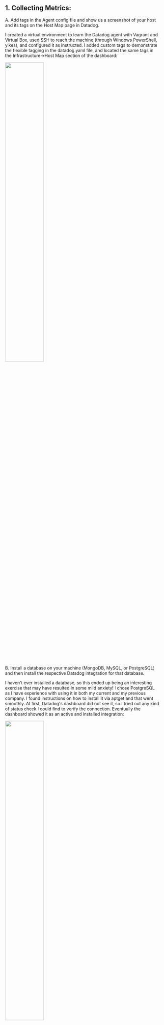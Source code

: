 <a href="https://www.datadoghq.com/careers/" title="Careers at Datadog">
</a>

## 1. Collecting Metrics:

A. Add tags in the Agent config file and show us a screenshot of your host and its tags on the Host Map page in Datadog.

I created a virtual environment to learn the Datadog agent with Vagrant and Virtual Box, used SSH to reach the machine (through Windows PowerShell, yikes), and configured it as instructed. I added custom tags to demonstrate the flexible tagging in the datadog.yaml file, and located the same tags in the Infrastructure->Host Map section of the dashboard:

<img src="https://i.imgur.com/ZNuBWNt.png" width=50%>

B. Install a database on your machine (MongoDB, MySQL, or PostgreSQL) and then install the respective Datadog integration for that database.

I haven't ever installed a database, so this ended up being an interesting exercise that may have resulted in some mild anxiety! I chose PostgreSQL as I have experience with using it in both my current and my previous company. I found instructions on how to install it via aptget and that went smoothly. At first, Datadog's dashboard did not see it, so I tried out any kind of status check I could find to verify the connection. Eventually the dashboard showed it as an active and installed integration:

<img src="https://i.imgur.com/1bFs8nb.png" width=50%>


C. Create a custom Agent check that submits a metric named my_metric with a random value between 0 and 1000. 

D. Change your check's collection interval so that it only submits the metric once every 45 seconds.

E. **Bonus Question** Can you change the collection interval without modifying the Python check file you created?

My python skills are rudimentary, but I looked up examples on the <a href="https://docs.datadoghq.com/developers/write_agent_check/?tab=agentv6v7#overview">Datadog page for creating a custom agent check.</a> I imported the Python random and Datadog checks libraries, and wrote a basic script (checks.d/my_metric.py) to report out on this custom metric including a sample tag:value pair for easy identificaiton within Datadog. The collection interval was set at 45 seconds in conf.d/my_metric.yaml, though it looks like it can also be edited on the front-end in the Metrics Summary page.

<img src="https://i.imgur.com/3Jx1CBE.png" width=50%>

## 2. Visualizing Data:

A. Utilize the Datadog API to create a Timeboard that contains:

* Your custom metric scoped over your host.
* Any metric from the Integration on your Database with the anomaly function applied.
* Your custom metric with the rollup function applied to sum up all the points for the past hour into one bucket

Using the instructions posted <a href="https://docs.datadoghq.com/getting_started/api/">here</a>, I imported the Datadog collection into Postman and set up the environment with my Datadog API and Application keys. I completed the full dashboard piecemeal by testing each metric visualization first, understanding what it was doing and how, and then combining them together into one <a href="https://p.datadoghq.com/sb/8a8s43cygzstwdcw-59659872326c732ad4eea553f2e4a8b4">dashboard</a> with the below request:

```json
{
    "title": "2 - Visualizing the Data",
    "widgets": [
        {
            "definition": {
                "type": "timeseries",
                "requests": [
                    {
                        "q": "avg:my_metric.count{*}"
                    }
                ],
                "title": "Average of My Metrics over host:vagrant"
            }
        },
        {
            "definition": {
                "type": "timeseries",
                "requests": [
                    {
                        "q": "anomalies(avg:postgresql.rows_returned{*}, 'basic', 2)"
                    }
                ],
                "title": "Average PostgreSQL Rows Returned on host:vagrant with anomaly function"
            }
        },
        {
            "definition": {
                "type": "query_value",
                "requests": [
                    {
                        "q": "my_metric.count{*}.rollup(sum,3600)"
                    }
                ],
                "precision": 1,
                "title": "Rollup of My Metric returned on host:vagrant over the past hour"
            }
        }
    ],
    "layout_type": "ordered",
    "description": "My metrics, reported!",
    "is_read_only": true,
    "notify_list": [
        "kevin.gurevich@gmail.com"
    ],
    "template_variables": [
        {
            "name": "host",
            "prefix": "host",
            "default": "vagrant"
        }
    ],
    "template_variable_presets": [
        {
            "name": "Saved views for hostname 2",
            "template_variables": [
                {
                    "name": "host",
                    "value": "<HOSTNAME_2>"
                }
            ]
        }
    ]
}
```

<a href="https://p.datadoghq.com/sb/8a8s43cygzstwdcw-59659872326c732ad4eea553f2e4a8b4" title="Click to see the dashboard"><img src="https://i.imgur.com/hVzm2jN.png" width=50%></a>

B. Once this is created, access the Dashboard from your Dashboard List in the UI:

* Set the Timeboard's timeframe to the past 5 minutes
* Take a snapshot of this graph and use the @ notation to send it to yourself.
* **Bonus Question**: What is the Anomaly graph displaying?

I set the dashboard timeframe to 5 minutes to drill into recent events, allowing me to find and highlight a dip in metrics, snapshot it, and send out an ad hoc notification using the UI's built-in commenting system.

The anomaly graph displays the number of rows returned in the instance of PostgreSQL running on my VM, enriched with basic anomaly detection, highlighting any activity that falls outside of 2 standard deviation levels of the normal threshold of activity.

<img src="https://i.imgur.com/DHvcX53.png" width=50%>

## 3. Monitoring Data

A. Since you’ve already caught your test metric going above 800 once, you don’t want to have to continually watch this dashboard to be alerted when it goes above 800 again. So let’s make life easier by creating a monitor.

Create a new Metric Monitor that watches the average of your custom metric (my_metric) and will alert if it’s above the following values over the past 5 minutes:

* Warning threshold of 500
* Alerting threshold of 800
* And also ensure that it will notify you if there is No Data for this query over the past 10m.

Now that I'm all setup collecting metrics, I want to make sure my imaginary devops team doesn't need to babysit this dashboard, so I created some alert and warning thresholds of 800 and 500 respectively, while also adding in alerting for whenever the data doesn't populate for more than 10 minutes.

<img src="https://i.imgur.com/LfWHuZs.png" width=50%>

B. Please configure the monitor’s message so that it will:

* Send you an email whenever the monitor triggers.
* Create different messages based on whether the monitor is in an Alert, Warning, or No Data state.
* Include the metric value that caused the monitor to trigger and host ip when the Monitor triggers an Alert state.
* When this monitor sends you an email notification, take a screenshot of the email that it sends you.

Monitor notification email message setup including different messages for alerts, warnings, and no data, highlighting the host:

<img src="https://i.imgur.com/RHGG8l8.png" width=50%>

Monitor notification email test:

<img src="https://i.imgur.com/Q2t6SSx.png" width=50%>

C. **Bonus Question**: Since this monitor is going to alert pretty often, you don’t want to be alerted when you are out of the office. Set up two scheduled downtimes for this monitor:

One that silences it from 7pm to 9am daily on M-F.

<img src="https://i.imgur.com/1RuSOtU.png" width=50%>

And one that silences it all day on Sat-Sun.

<img src="https://i.imgur.com/tuYEEvx.png" width=50%>

Make sure that your email is notified when you schedule the downtime and take a screenshot of that notification.

<img src="https://i.imgur.com/mh33DTp.png" width=50%>

In further efforts to help out my imaginary devops team, I want to make sure they can create schedules of when team members receive alerts by adding scheduled downtimes on week nights and weekends, also including a sample of what that downtime notification looks like!


## 4. Collecting APM Data:

A. Given the following Flask app (or any Python/Ruby/Go app of your choice) instrument this using Datadog’s APM solution:

```python
from flask import Flask
import logging
import sys

# Have flask use stdout as the logger
main_logger = logging.getLogger()
main_logger.setLevel(logging.DEBUG)
c = logging.StreamHandler(sys.stdout)
formatter = logging.Formatter('%(asctime)s - %(name)s - %(levelname)s - %(message)s')
c.setFormatter(formatter)
main_logger.addHandler(c)

app = Flask(__name__)

@app.route('/')
def api_entry():
    return 'Entrypoint to the Application'

@app.route('/api/apm')
def apm_endpoint():
    return 'Getting APM Started'

@app.route('/api/trace')
def trace_endpoint():
    return 'Posting Traces'

if __name__ == '__main__':
    app.run(host='0.0.0.0', port='5050')
```

* **Note**: Using both ddtrace-run and manually inserting the Middleware has been known to cause issues. Please only use one or the other.

I prepared my environment to use the Flask app provided in the example, so I installed PIP, Flask, and ddtrace to my virtual machine. I decided to use ddtrace because it automatically parses and tracks the example Flask app.

```bash
vagrant@vagrant:~$ ddtrace-run python solutions_flaskapp.py
2020-05-10 21:42:15,185 DEBUG [ddtrace.internal.import_hooks] [import_hooks.py:136] - No hooks registered for module 'cli'
2020-05-10 21:42:15,185 - ddtrace.internal.import_hooks - DEBUG - No hooks registered for module 'cli'
 * Serving Flask app "solutions_flaskapp" (lazy loading)
 * Environment: production
   WARNING: This is a development server. Do not use it in a production deployment.
   Use a production WSGI server instead.
 * Debug mode: off
2020-05-10 21:42:15,189 INFO [werkzeug] [_internal.py:113] -  * Running on http://0.0.0.0:5050/ (Press CTRL+C to quit)
2020-05-10 21:42:15,189 - werkzeug - INFO -  * Running on http://0.0.0.0:5050/ (Press CTRL+C to quit)
```

I then used CURL to hit the endpoints several times to generate some sample APM data.

```bash
vagrant@vagrant:~$ curl 127.0.0.1:5050/api/trace
```

Once the data was in, I created a dashboard of some metrics to demonstrate a joint APM/Infrastructure monitoring dashboard. I used Flask's Hit Requests and Request Duration alongside the System CPU Usage and Unused Memory, and charted them over time to help illustrate the effects of higher usage on my system. You can find the dashboard <a href="https://p.datadoghq.com/sb/8a8s43cygzstwdcw-72477159821af6c64d8cba2a91c57c3d">here</a>, and a screenshot of it below. 

<img src="https://i.imgur.com/c6kms54.png" width=50% />


B. **Bonus Question**: What is the difference between a Service and a Resource?

Services are collections of resources for any kind of specific function, and can include endpoints, queries or jobs, for example, a group of URL endpoints can be grouped together under an API service, while a resource can be a specific API endpoint, query or job that make up the service. 

Using the API Endpoint service example, one specific endpoint is a resource, while the group of all related API endpoints would make up an API service.

## 5. Final Question:

Datadog has been used in a lot of creative ways in the past. We’ve written some blog posts about using Datadog to monitor the NYC Subway System, Pokemon Go, and even office restroom availability!

Is there anything creative you would use Datadog for?


Datadog's monitoring capabilities could enable retailers, restaurants, and other publicly accessible spaces to track and enforce social distancing policies. There will likely be regulations on how many visitors can be present in a space at any given time, creating a potential use-case for a monitoring and alerting system that ensures social distancing compliance by tracking the number of visitors entering and exiting a space, and/or the number of visitors present at any given time.

Gathering data around physical traffic can be achieved with hardware solutions that control and monitor the ingress/egress of visitors, detect and measure mobile devices, or potentially use video/machine learning to identify visitors. Thresholds and alerting can be established based on prescribed capacity or population densities in a given space.

Such monitoring could help businesses ensure regulatory compliance and could be made publicly accessible so potential patrons could ascertain how busy a given location is. Businesses could also benefit from metrics around their visitors, such as frequency, duration, wait time, and peak times.

